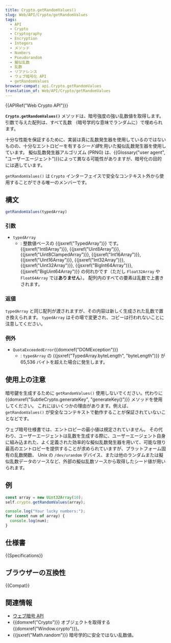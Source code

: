 ```yaml
---
title: Crypto.getRandomValues()
slug: Web/API/Crypto/getRandomValues
tags:
  - API
  - Crypto
  - Cryptography
  - Encryption
  - Integers
  - メソッド
  - Numbers
  - Pseudorandom
  - 擬似乱数
  - 乱数
  - リファレンス
  - ウェブ暗号化 API
  - getRandomValues
browser-compat: api.Crypto.getRandomValues
translation_of: Web/API/Crypto/getRandomValues
---
```

{{APIRef("Web Crypto API")}}

**`Crypto.getRandomValues()`** メソッドは、暗号強度の強い乱数値を取得します。
引数で与えた配列は、すべて乱数 （暗号学的な意味でランダムに）で埋められます。

十分な性能を保証するために、実装は真に乱数発生器を使用しているのではないものの、十分なエントロピーを有する*シード値*を用いた擬似乱数発生器を使用しています。
擬似乱数発生器アルゴリズム (PRNG) は、{{Glossary("user agent", "ユーザーエージェント")}}によって異なる可能性がありますが、暗号化の目的には適しています。

`getRandomValues()` は `Crypto` インターフェイスで安全なコンテキスト外から使用することができる唯一のメンバーです。

## 構文

```js
getRandomValues(typedArray)
```

### 引数

- `typedArray`
  - : 整数値ベースの {{jsxref("TypedArray")}} です。 {{jsxref("Int8Array")}}, {{jsxref("Uint8Array")}}, {{jsxref("Uint8ClampedArray")}}, {{jsxref("Int16Array")}}, {{jsxref("Uint16Array")}}, {{jsxref("Int32Array")}}, {{jsxref("Uint32Array")}}, {{jsxref("BigInt64Array")}}, {{jsxref("BigUint64Array")}} の何れかです（ただし `Float32Array` や `Float64Array` では**ありません**）。
    配列内のすべての要素は乱数で上書きされます。

### 返値

`typedArray` と同じ配列が渡されますが、その内容は新しく生成された乱数で置き換えられます。
`typedArray` はその場で変更され、コピーは行われないことに注意してください。

### 例外

- `QuotaExceededError`{{domxref("DOMException")}}
  - : `typedArray` の {{jsxref("TypedArray.byteLength", "byteLength")}} が 65,536 バイトを超えた場合に発生します。

## 使用上の注意

暗号鍵を生成するために `getRandomValues()` 使用しないでください。代わりに {{domxref("SubtleCrypto.generateKey", "generateKey()")}} メソッドを使用してください。
これにはいくつかの理由があります。例えば、 `getRandomValues()` が安全なコンテキストで動作することが保証されていないことなどです。

ウェブ暗号仕様書では、エントロピーの最小値は規定されていません。
その代わり、ユーザーエージェントは乱数を生成する際に、ユーザーエージェント自身に組み込まれた、よく定義された効率的な擬似乱数発生器を用いて、可能な限り最高のエントロピーを提供することが求められていますが、プラットフォーム固有の乱数関数、 Unix の `/dev/urandom` デバイス、または他のランダムまたは擬似乱数データのソースなど、外部の擬似乱数ソースから取得したシード値が用いられます。

## 例

```js
const array = new Uint32Array(10);
self.crypto.getRandomValues(array);

console.log("Your lucky numbers:");
for (const num of array) {
  console.log(num);
}
```

## 仕様書

{{Specifications}}

## ブラウザーの互換性

{{Compat}}

## 関連情報

- [ウェブ暗号 API](/ja/docs/Web/API/Web_Crypto_API)
- {{domxref("Crypto")}} オブジェクトを取得する {{domxref("Window.crypto")}}。
- {{jsxref("Math.random")}} 暗号学的に安全ではない乱数値。
